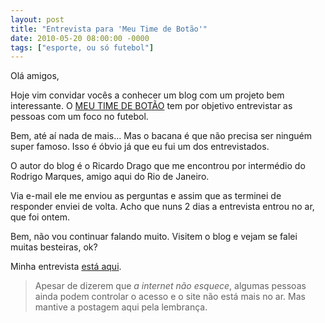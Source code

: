 ```yaml
---
layout: post
title: "Entrevista para 'Meu Time de Botão'"
date: 2010-05-20 08:00:00 -0000
tags: ["esporte, ou só futebol"]
---
```

Olá amigos,

Hoje vim convidar vocês a conhecer um blog com um projeto bem interessante. O <a href="http://meutimedebotao.blogspot.com/">MEU TIME DE BOTÃO</a> tem por objetivo entrevistar as pessoas com um foco no futebol.

Bem, até aí nada de mais… Mas o bacana é que não precisa ser ninguém super famoso. Isso é óbvio já que eu fui um dos entrevistados.

O autor do blog é o Ricardo Drago que me encontrou por intermédio do Rodrigo Marques, amigo aqui do Rio de Janeiro.

Via e-mail ele me enviou as perguntas e assim que as terminei de responder enviei de volta. Acho que nuns 2 dias a entrevista entrou no ar, que foi ontem.

Bem, não vou continuar falando muito. Visitem o blog e vejam se  falei muitas besteiras, ok?

Minha entrevista <a href="http://meutimedebotao.blogspot.com/">está aqui</a>.  

>Apesar de dizerem que *a internet não esquece*, algumas pessoas ainda podem controlar o acesso e o site não está mais no ar. Mas mantive a postagem aqui pela lembrança.